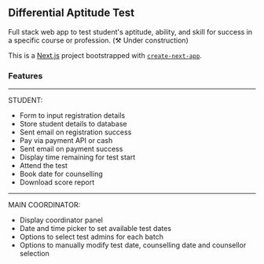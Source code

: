 ## Differential Aptitude Test

Full stack web app to test student's aptitude, ability, and skill for success in a specific course or profession.
(⚒️ Under construction)

This is a [Next.js](https://nextjs.org/) project bootstrapped with [`create-next-app`](https://github.com/vercel/next.js/tree/canary/packages/create-next-app).

### Features

---

STUDENT:

- Form to input registration details
- Store student details to database
- Sent email on registration success
- Pay via payment API or cash
- Sent email on payment success
- Display time remaining for test start
- Attend the test
- Book date for counselling
- Download score report

---

MAIN COORDINATOR:

- Display coordinator panel
- Date and time picker to set available test dates
- Options to select test admins for each batch
- Options to manually modify test date, counselling date and counsellor selection
